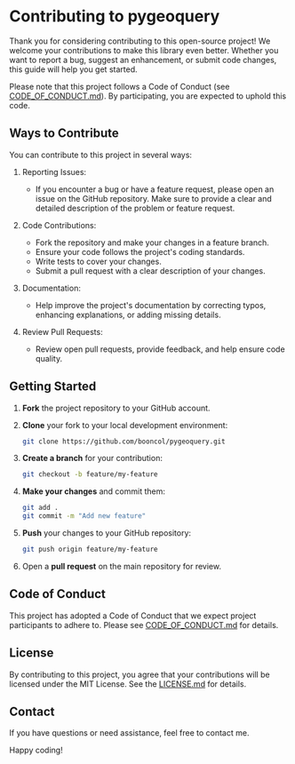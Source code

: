 # Contributing to pygeoquery

Thank you for considering contributing to this open-source project! We welcome your contributions to make this library even better. Whether you want to report a bug, suggest an enhancement, or submit code changes, this guide will help you get started.

Please note that this project follows a Code of Conduct (see [CODE_OF_CONDUCT.md](CODE_OF_CONDUCT.md)). By participating, you are expected to uphold this code.

## Ways to Contribute

You can contribute to this project in several ways:

1. Reporting Issues:
   - If you encounter a bug or have a feature request, please open an issue on the GitHub repository. Make sure to provide a clear and detailed description of the problem or feature request.

2. Code Contributions:
   - Fork the repository and make your changes in a feature branch.
   - Ensure your code follows the project's coding standards.
   - Write tests to cover your changes.
   - Submit a pull request with a clear description of your changes.

3. Documentation:
   - Help improve the project's documentation by correcting typos, enhancing explanations, or adding missing details.

4. Review Pull Requests:
   - Review open pull requests, provide feedback, and help ensure code quality.

## Getting Started

1. **Fork** the project repository to your GitHub account.

2. **Clone** your fork to your local development environment:

   ```bash
   git clone https://github.com/booncol/pygeoquery.git
   ```
3. **Create a branch** for your contribution:

   ```bash
   git checkout -b feature/my-feature
   ```
4. **Make your changes** and commit them:

   ```bash
   git add .
   git commit -m "Add new feature"
   ```
5. **Push** your changes to your GitHub repository:

   ```bash
   git push origin feature/my-feature
   ```
6. Open a **pull request** on the main repository for review.

## Code of Conduct

This project has adopted a Code of Conduct that we expect project participants to adhere to. Please see [CODE_OF_CONDUCT.md](https://chat.openai.com/c/CODE_OF_CONDUCT.md) for details.

## License

By contributing to this project, you agree that your contributions will be licensed under the MIT License. See the [LICENSE.md](https://chat.openai.com/c/LICENSE.md) for details.

## Contact

If you have questions or need assistance, feel free to contact me.

Happy coding!
